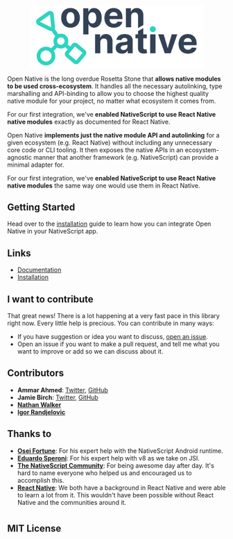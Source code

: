 <p align="center">
  <picture>
    <source media="(prefers-color-scheme: dark)" srcset="./readme-img/open-native-logo-inverted.svg">
    <img alt="open native logo" width="400" src="./readme-img/open-native-logo.svg">
  </picture>
</p>

Open Native is the long overdue Rosetta Stone that **allows native modules to be used cross-ecosystem**. It handles all the necessary autolinking, type marshalling and API-binding to allow you to choose the highest quality native module for your project, no matter what ecosystem it comes from.

For our first integration, we've **enabled NativeScript to use React Native native modules** exactly as documented for React Native.

Open Native **implements just the native module API and autolinking** for a given ecosystem (e.g. React Native) without including any unnecessary core code or CLI tooling. It then exposes the native APIs in an ecosystem-agnostic manner that another framework (e.g. NativeScript) can provide a minimal adapter for.

For our first integration, we've **enabled NativeScript to use React Native native modules** the same way one would use them in React Native.

## Getting Started

Head over to the [installation](https://opennative.github.io/open-native/installation) guide to learn how you can integrate Open Native in your NativeScript app.

## Links

- [Documentation](https://opennative.github.io/open-native/)
- [Installation](https://opennative.github.io/open-native/installation)

## I want to contribute

That great news! There is a lot happening at a very fast pace in this library right now. Every little help is precious. You can contribute in many ways:

- If you have suggestion or idea you want to discuss, [open an issue](https://github.com/OpenNative/open-native/issues).
- Open an issue if you want to make a pull request, and tell me what you want to improve or add so we can discuss about it.

## Contributors

- **Ammar Ahmed**: [Twitter](https://twitter.com/ammarahm_ed), [GitHub](https://github.com/ammarahm-ed)
- **Jamie Birch**: [Twitter](https://twitter.com/LinguaBrowse), [GitHub](https://github.com/shirakaba)
- **[Nathan Walker](https://github.com/NathanWalker/)**
- **[Igor Randjelovic](https://github.com/rigor789)**

## Thanks to

- **[Osei Fortune](https://github.com/triniwiz)**: For his expert help with the NativeScript Android runtime.
- **[Eduardo Speroni](https://github.com/edusperoni/)**: For his expert help with v8 as we take on JSI.
- **[The NativeScript Community](https://discord.com/invite/RgmpGky9GR)**: For being awesome day after day. It's hard to name everyone who helped us and encouraged us to accomplish this.
- **[React Native](https://github.com/facebook/react-native)**: We both have a background in React Native and were able to learn a lot from it. This wouldn't have been possible without React Native and the communities around it.

#
## MIT License
